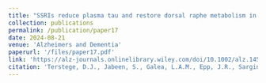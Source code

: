 ```yaml
---
title: "SSRIs reduce plasma tau and restore dorsal raphe metabolism in Alzheimer's disease."
collection: publications
permalink: /publication/paper17 
date: 2024-08-21
venue: 'Alzheimers and Dementia'
paperurl: '/files/paper17.pdf'
link: 'https://alz-journals.onlinelibrary.wiley.com/doi/10.1002/alz.14579'
citation: 'Terstege, D.J., Jabeen, S., Galea, L.A.M., Epp, J.R., Sargin, D. (2025). &quot;SSRIs reduce plasma tau and restore dorsal raphe metabolism in Alzheimers disease.&quot; <i>Alzheimers and Dementia</i>.'
---
```

